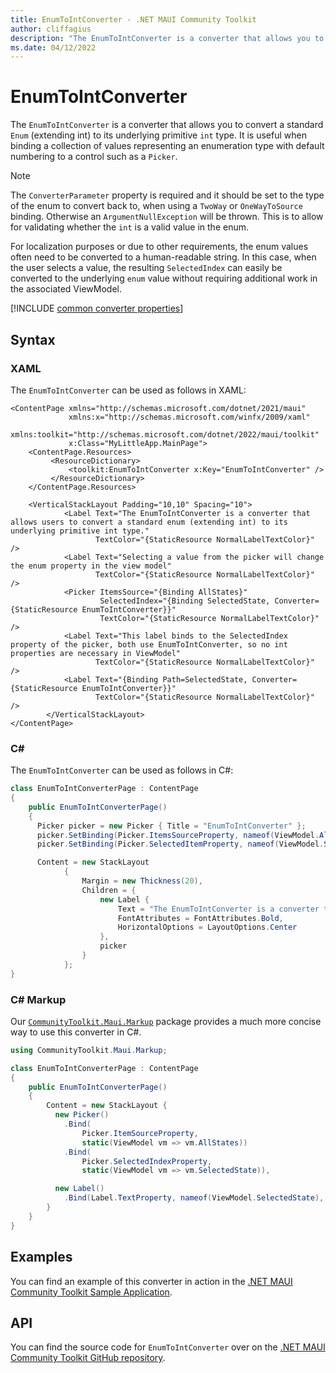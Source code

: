 ```yaml
---
title: EnumToIntConverter - .NET MAUI Community Toolkit
author: cliffagius
description: "The EnumToIntConverter is a converter that allows you to convert a standard Enum (extending int) to its underlying primitive int type."
ms.date: 04/12/2022
---
```


# EnumToIntConverter

The `EnumToIntConverter` is a converter that allows you to convert a standard `Enum` (extending int) to its underlying primitive `int` type. It is useful when binding a collection of values representing an enumeration type with default numbering to a control such as a `Picker`.

> [!NOTE]
> The `ConverterParameter` property is required and it should be set to the type of the enum to convert back to, when using a `TwoWay` or `OneWayToSource` binding. Otherwise an `ArgumentNullException` will be thrown. This is to allow for validating whether the `int` is a valid value in the enum.

For localization purposes or due to other requirements, the enum values often need to be converted to a human-readable string. In this case, when the user selects a value, the resulting `SelectedIndex` can easily be converted to the underlying `enum` value without requiring additional work in the associated ViewModel.

[!INCLUDE [common converter properties](../includes/communitytoolkit-converter.md)]

## Syntax

### XAML

The `EnumToIntConverter` can be used as follows in XAML:

```xaml
<ContentPage xmlns="http://schemas.microsoft.com/dotnet/2021/maui"
             xmlns:x="http://schemas.microsoft.com/winfx/2009/xaml"
             xmlns:toolkit="http://schemas.microsoft.com/dotnet/2022/maui/toolkit"
             x:Class="MyLittleApp.MainPage">
    <ContentPage.Resources>
         <ResourceDictionary>
             <toolkit:EnumToIntConverter x:Key="EnumToIntConverter" />
         </ResourceDictionary>
    </ContentPage.Resources>

    <VerticalStackLayout Padding="10,10" Spacing="10">
            <Label Text="The EnumToIntConverter is a converter that allows users to convert a standard enum (extending int) to its underlying primitive int type." 
                   TextColor="{StaticResource NormalLabelTextColor}" />
            <Label Text="Selecting a value from the picker will change the enum property in the view model" 
                   TextColor="{StaticResource NormalLabelTextColor}" />
            <Picker ItemsSource="{Binding AllStates}" 
                    SelectedIndex="{Binding SelectedState, Converter={StaticResource EnumToIntConverter}}" 
                    TextColor="{StaticResource NormalLabelTextColor}" />
            <Label Text="This label binds to the SelectedIndex property of the picker, both use EnumToIntConverter, so no int properties are necessary in ViewModel"
                   TextColor="{StaticResource NormalLabelTextColor}" />
            <Label Text="{Binding Path=SelectedState, Converter={StaticResource EnumToIntConverter}}" 
                   TextColor="{StaticResource NormalLabelTextColor}" />
        </VerticalStackLayout>
</ContentPage>
```

### C#

The `EnumToIntConverter` can be used as follows in C#:

```csharp
class EnumToIntConverterPage : ContentPage
{
    public EnumToIntConverterPage()
    {
      Picker picker = new Picker { Title = "EnumToIntConverter" };
      picker.SetBinding(Picker.ItemsSourceProperty, nameof(ViewModel.AllStates));
      picker.SetBinding(Picker.SelectedItemProperty, nameof(ViewModel.SelectedState));

      Content = new StackLayout
			{
				Margin = new Thickness(20),
				Children = {
					new Label {
						Text = "The EnumToIntConverter is a converter that allows users to convert a standard enum (extending int) to its underlying primitive int type.",
						FontAttributes = FontAttributes.Bold,
						HorizontalOptions = LayoutOptions.Center 
					},
					picker
				}
			};
}
```

### C# Markup

Our [`CommunityToolkit.Maui.Markup`](../markup/markup.md) package provides a much more concise way to use this converter in C#.

```csharp
using CommunityToolkit.Maui.Markup;

class EnumToIntConverterPage : ContentPage
{
    public EnumToIntConverterPage()
    {
        Content = new StackLayout {
          new Picker()
            .Bind(
                Picker.ItemSourceProperty,
                static(ViewModel vm => vm.AllStates))
            .Bind(
                Picker.SelectedIndexProperty,
                static(ViewModel vm => vm.SelectedState)),

          new Label()
            .Bind(Label.TextProperty, nameof(ViewModel.SelectedState), converter: new EnumToIntConverter()),
        }
    }
}
```

## Examples

You can find an example of this converter in action in the [.NET MAUI Community Toolkit Sample Application](https://github.com/CommunityToolkit/Maui/blob/main/samples/CommunityToolkit.Maui.Sample/Pages/Converters/EnumToIntConverterPage.xaml).

## API

You can find the source code for `EnumToIntConverter` over on the [.NET MAUI Community Toolkit GitHub repository](https://github.com/CommunityToolkit/Maui/blob/main/src/CommunityToolkit.Maui/Converters/EnumToIntConverter.shared.cs).
